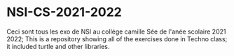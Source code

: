 # NSI-CS-2021-2022
Ceci sont tous les exo de NSI au collége camille Sée de l'anée scolaire 2021 2022; This is a repository showing all of the exercises done in Techno class; it included turtle and other libraries.

